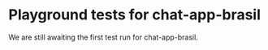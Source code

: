 # Playground tests for chat-app-brasil
We are still awaiting the first test run for chat-app-brasil.
